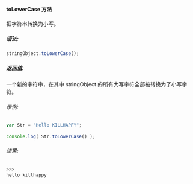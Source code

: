 #### toLowerCase 方法

  把字符串转换为小写。

##### 语法:

  ```javascript
  stringObject.toLowerCase();
  ```

##### 返回值:

  一个新的字符串，在其中 stringObject 的所有大写字符全部被转换为了小写字符。

###### 示例:

  ```javascript
  var Str = "Hello KILLHAPPY";
	  
  console.log( Str.toLowerCase() );
  ```

###### 结果:

  ```javascript
  >>>
  hello killhappy
  ```

